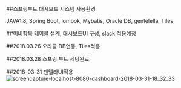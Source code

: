 ##스프링부트 대시보드 시스템 사용환경

JAVA1.8, Spring Boot, lombok, Mybatis, Oracle DB, gentelella, Tiles


##미비항목 
테이블 설계, 대시보드UI 구성, slack 적용예정

##2018.03.26
오라클 DB연동, Tiles적용

##2018.03.28 
스프링 부트 세팅완료

##2018-03-31 젠텔라UI적용
![screencapture-localhost-8080-dashboard-2018-03-31-18_32_33](https://user-images.githubusercontent.com/12209348/38161918-bb20da2c-3512-11e8-95f9-0ebf686d3821.png)

